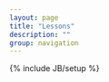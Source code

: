 ```yaml
---
layout: page
title: "Lessons"
description: ""
group: navigation
---
```

{% include JB/setup %}


<!--- Html


<ul>
  {% assign pages_list = site.categories['html'] %}  
  {% include JB/pages_list %}
</ul> 

CSS
<ul>
  {% assign pages_list = site.categories['css'] %}  
  {% include JB/pages_list %}
</ul>

Javascript
<ul>
  {% assign pages_list = site.categories['javascript'] %}  
  {% include JB/pages_list %}
</ul>
-->